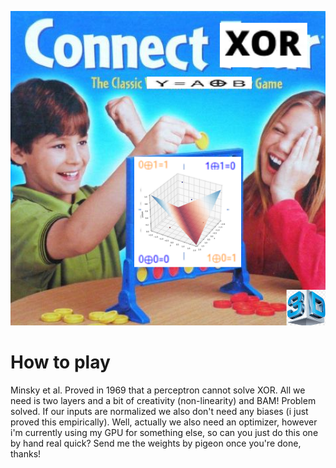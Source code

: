 ![Alt text](thumbnail/fun_for_the_whole_family.png)

# How to play
Minsky et al. Proved in 1969 that a perceptron cannot solve XOR. All we need is two layers and a bit of creativity (non-linearity) and BAM! Problem solved. 
If our inputs are normalized we also don't need any biases (i just proved this empirically). Well, actually we also need an optimizer, however i'm currently using my GPU for something else, so can you just do this one by hand real quick? Send me the weights by pigeon once you're done, thanks! 
